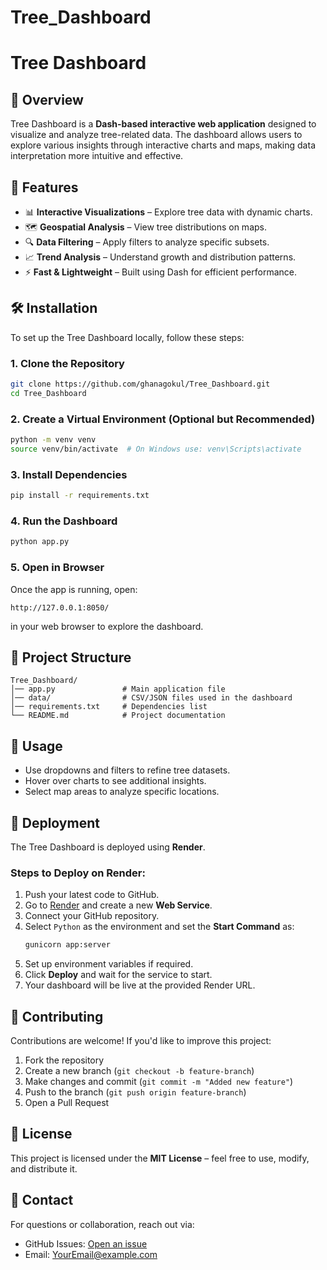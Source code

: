# Tree_Dashboard
# Tree Dashboard

## 🌳 Overview
Tree Dashboard is a **Dash-based interactive web application** designed to visualize and analyze tree-related data. The dashboard allows users to explore various insights through interactive charts and maps, making data interpretation more intuitive and effective.

## 🚀 Features
- 📊 **Interactive Visualizations** – Explore tree data with dynamic charts.
- 🗺️ **Geospatial Analysis** – View tree distributions on maps.
- 🔍 **Data Filtering** – Apply filters to analyze specific subsets.
- 📈 **Trend Analysis** – Understand growth and distribution patterns.
- ⚡ **Fast & Lightweight** – Built using Dash for efficient performance.

## 🛠️ Installation

To set up the Tree Dashboard locally, follow these steps:

### **1. Clone the Repository**
```bash
git clone https://github.com/ghanagokul/Tree_Dashboard.git
cd Tree_Dashboard
```

### **2. Create a Virtual Environment (Optional but Recommended)**
```bash
python -m venv venv
source venv/bin/activate  # On Windows use: venv\Scripts\activate
```

### **3. Install Dependencies**
```bash
pip install -r requirements.txt
```

### **4. Run the Dashboard**
```bash
python app.py
```

### **5. Open in Browser**
Once the app is running, open:
```
http://127.0.0.1:8050/
```
in your web browser to explore the dashboard.

## 📂 Project Structure
```
Tree_Dashboard/
│── app.py               # Main application file
│── data/                # CSV/JSON files used in the dashboard
│── requirements.txt     # Dependencies list
└── README.md            # Project documentation
```

## 📌 Usage
- Use dropdowns and filters to refine tree datasets.
- Hover over charts to see additional insights.
- Select map areas to analyze specific locations.

## 🚀 Deployment
The Tree Dashboard is deployed using **Render**.

### **Steps to Deploy on Render:**
1. Push your latest code to GitHub.
2. Go to [Render](https://render.com/) and create a new **Web Service**.
3. Connect your GitHub repository.
4. Select `Python` as the environment and set the **Start Command** as:
   ```bash
   gunicorn app:server
   ```
5. Set up environment variables if required.
6. Click **Deploy** and wait for the service to start.
7. Your dashboard will be live at the provided Render URL.

## 🤝 Contributing
Contributions are welcome! If you'd like to improve this project:
1. Fork the repository
2. Create a new branch (`git checkout -b feature-branch`)
3. Make changes and commit (`git commit -m "Added new feature"`)
4. Push to the branch (`git push origin feature-branch`)
5. Open a Pull Request

## 📜 License
This project is licensed under the **MIT License** – feel free to use, modify, and distribute it.

## 📧 Contact
For questions or collaboration, reach out via:
- GitHub Issues: [Open an issue](https://github.com/ghanagokul/Tree_Dashboard/issues)
- Email: [YourEmail@example.com](mailto:ghanagokul@gmail.com)



